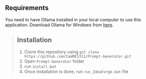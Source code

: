 ## Requirements
You need to have Ollama installed in your local computer to use this application.
Download Ollama for Windows from [here](https://ollama.com/download).



> ## Installation
>
> 1. Clone this repository using `git clone https://github.com/IamME1311/Prompt-Generator.git`
> 2. Open `Prompt-Generator` folder
> 3. run `install.bat`
> 4. Once installation is done, run `run_IdeaForge.bat` file
